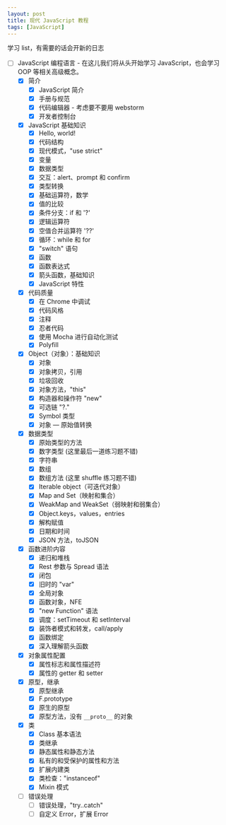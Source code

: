 ```yaml
---
layout: post
title: 现代 JavaScript 教程
tags: [JavaScript]
---
```


学习 list，有需要的话会开新的日志

- [ ] JavaScript 编程语言 - 在这儿我们将从头开始学习 JavaScript，也会学习 OOP 等相关高级概念。
  - [x] 简介
    - [x] JavaScript 简介
    - [x] 手册与规范
    - [x] 代码编辑器 - 考虑要不要用 webstorm
    - [x] 开发者控制台
  - [x] JavaScript 基础知识
    - [x] Hello, world!
    - [x] 代码结构
    - [x] 现代模式，"use strict"
    - [x] 变量
    - [x] 数据类型
    - [x] 交互：alert、prompt 和 confirm
    - [x] 类型转换
    - [x] 基础运算符，数学
    - [x] 值的比较
    - [x] 条件分支：if 和 '?'
    - [x] 逻辑运算符
    - [x] 空值合并运算符 '??'
    - [x] 循环：while 和 for
    - [x] "switch" 语句
    - [x] 函数
    - [x] 函数表达式
    - [x] 箭头函数，基础知识
    - [x] JavaScript 特性
  - [x] 代码质量
    - [x] 在 Chrome 中调试
    - [x] 代码风格
    - [x] 注释
    - [x] 忍者代码
    - [x] 使用 Mocha 进行自动化测试
    - [x] Polyfill
  - [x] Object（对象）：基础知识
    - [x] 对象
    - [x] 对象拷贝，引用
    - [x] 垃圾回收
    - [x] 对象方法，"this"
    - [x] 构造器和操作符 "new"
    - [x] 可选链 "?."
    - [x] Symbol 类型
    - [x] 对象 — 原始值转换
  - [x] 数据类型
    - [x] 原始类型的方法
    - [x] 数字类型 (这里最后一道练习题不错)
    - [x] 字符串
    - [x] 数组
    - [x] 数组方法 (这里 shuffle 练习题不错)
    - [x] Iterable object（可迭代对象）
    - [x] Map and Set（映射和集合）
    - [x] WeakMap and WeakSet（弱映射和弱集合）
    - [x] Object.keys，values，entries
    - [x] 解构赋值
    - [x] 日期和时间
    - [x] JSON 方法，toJSON
  - [x] 函数进阶内容
    - [x] 递归和堆栈
    - [x] Rest 参数与 Spread 语法
    - [x] 闭包
    - [x] 旧时的 "var"
    - [x] 全局对象
    - [x] 函数对象，NFE
    - [x] "new Function" 语法
    - [x] 调度：setTimeout 和 setInterval
    - [x] 装饰者模式和转发，call/apply
    - [x] 函数绑定
    - [x] 深入理解箭头函数
  - [x] 对象属性配置
    - [x] 属性标志和属性描述符
    - [x] 属性的 getter 和 setter
  - [x] 原型，继承
    - [x] 原型继承
    - [x] F.prototype
    - [x] 原生的原型
    - [x] 原型方法，没有 `__proto__` 的对象
  - [x] 类
    - [x] Class 基本语法
    - [x] 类继承
    - [x] 静态属性和静态方法
    - [x] 私有的和受保护的属性和方法
    - [x] 扩展内建类
    - [x] 类检查："instanceof"
    - [x] Mixin 模式
  - [ ] 错误处理
    - [ ] 错误处理，"try..catch"
    - [ ] 自定义 Error，扩展 Error
